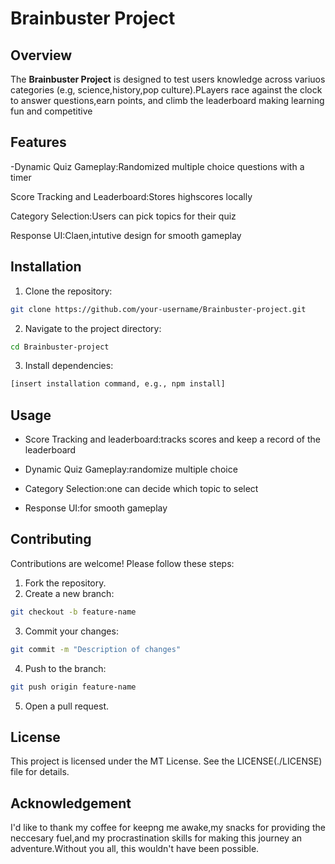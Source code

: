 # Brainbuster Project

## Overview
The **Brainbuster Project** is designed to test users knowledge across variuos categories (e.g, science,history,pop culture).PLayers race against the clock to answer questions,earn points, and climb the leaderboard making learning fun and competitive 

## Features
-Dynamic Quiz Gameplay:Randomized multiple choice questions with a timer

Score Tracking and Leaderboard:Stores highscores locally

Category Selection:Users can pick topics for their quiz

Response UI:Claen,intutive design for smooth gameplay

## Installation
1. Clone the repository:
  ```bash
  git clone https://github.com/your-username/Brainbuster-project.git
  ```
2. Navigate to the project directory:
  ```bash
  cd Brainbuster-project
  ```
3. Install dependencies:
  ```bash
  [insert installation command, e.g., npm install]
  ```

## Usage

* Score Tracking and leaderboard:tracks scores and keep a record of the leaderboard

* Dynamic Quiz Gameplay:randomize multiple choice

* Category Selection:one can decide which topic to select

* Response UI:for smooth gameplay

## Contributing

Contributions are welcome! Please follow these steps:
1. Fork the repository.
2. Create a new branch:
  ```bash
  git checkout -b feature-name
  ```
3. Commit your changes:
  ```bash
  git commit -m "Description of changes"
  ```
4. Push to the branch:
  ```bash
  git push origin feature-name
  ```
5. Open a pull request.

## License
This project is licensed under the MT License. See the LICENSE(./LICENSE) file for details.

## Acknowledgement
I'd like to thank my coffee for keepng me awake,my snacks for providing the neccesary fuel,and my procrastination skills for making this journey an adventure.Without you all, this wouldn't have been possible.
